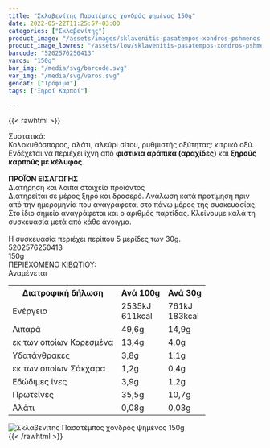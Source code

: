 ```yaml
---
title: "Σκλαβενίτης Πασατέμπος χονδρός ψημένος 150g"
date: 2022-05-22T11:25:57+03:00
categories: ["Σκλαβενίτης"]
product_image: "/assets/images/sklavenitis-pasatempos-xondros-pshmenos-150g.jpg"
product_image_lowres: "/assets/low/sklavenitis-pasatempos-xondros-pshmenos-150g.jpg"
barcode: "5202576250413"
varos: "150g"
bar_img: "/media/svg/barcode.svg"
var_img: "/media/svg/varos.svg"
gencat: ["Τρόφιμα"]
tags: ["Ξηροί Καρποί"]

---
```

{{< rawhtml >}}

<div class="sload582"><div class="product"><div id="sistatika">Συστατικά:</div><div class="alltext">Κολοκυθόσπορος, αλάτι, αλεύρι σίτου, ρυθμιστής οξύτητας: κιτρικό οξύ.<br>Ενδέχεται να περιέχει ίχνη από <b>φιστίκια αράπικα (αραχίδες)</b> και <b>ξηρούς καρπούς με κέλυφος</b>.<br><br><b>ΠΡΟΪΟΝ ΕΙΣΑΓΩΓΗΣ</b></div><div id="loipa">Διατήρηση και λοιπά στοιχεία προϊόντος</div><div class="alltext">Διατηρείται σε μέρος ξηρό και δροσερό. Aνάλωση κατά προτίμηση πριν από την ημερομηνία που αναγράφεται στο πάνω μέρος της συσκευασίας. Στο ίδιο σημείο αναγράφεται και ο αριθμός παρτίδας. Κλείνουμε καλά τη συσκευασία μετά από κάθε άνοιγμα.<br><br>Η συσκευασία περιέχει περίπου 5 μερίδες των 30g.</div><div id="barcode"><div id="barimage1"></div><span id="bartext">5202576250413</span></div><div id="varos"><div id="varosimage1"></div><span id="varostext">150g</span></div><div id="kivotio">ΠΕΡΙΕΧΟΜΕΝΟ ΚΙΒΩΤΙΟΥ:<br>Αναμένεται</div><div class="tabout"><table id="diatable"><tbody><tr><th>Διατροφική δήλωση</th><th>Ανά 100g</th><th>Ανά 30g</th></tr><tr><td class="texr2">Ενέργεια</td><td class="texr">2535kJ<br>611kcal</td><td class="texr">761kJ<br>183kcal</td></tr><tr><td class="texr2">Λιπαρά</td><td class="texr">49,6g</td><td class="texr">14,9g</td></tr><tr><td class="gray">εκ των οποίων Κορεσµένα</td><td class="gray2">13,4g</td><td class="gray2">4,0g</td></tr><tr><td class="texr2">Yδατάνθρακες</td><td class="texr">3,8g</td><td class="texr">1,1g</td></tr><tr><td class="gray">εκ των οποίων Σάκχαρα</td><td class="gray2">1,2g</td><td class="gray2">0,4g</td></tr><tr><td class="texr2">Eδώδιμες ίνες</td><td class="texr">3,9g</td><td class="texr">1,2g</td></tr><tr><td class="texr2">Πρωτεΐνες</td><td class="texr">35,5g</td><td class="texr">10,7g</td></tr><tr><td class="texr2">Αλάτι</td><td class="texr">0,08g</td><td class="texr">0,03g</td></tr></tbody></table></div><div class="keno"></div><div class="pimg"><img alt="Σκλαβενίτης Πασατέμπος χονδρός ψημένος 150g" title="Σκλαβενίτης Πασατέμπος χονδρός ψημένος 150g" src="/assets/images/sklavenitis-pasatempos-xondros-pshmenos-150g.jpg"></div></div></div>
{{< /rawhtml >}}



